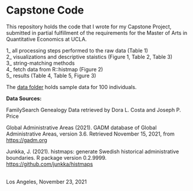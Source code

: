 # Capstone Code

This repository holds the code that I wrote for my Capstone Project, <BR>
submitted in partial fulfillment of the requirements for the Master of Arts in Quantitative Economics at UCLA.

1_   all processing steps performed to the raw data (Table 1) <BR> 
2_   visualizations and descriptive staistics (Figure 1, Table 2, Table 3) <BR>
3_   string-matching methods <BR>
4_   fetch data from R::histmap (Figure 2) <BR>
5_   results (Table 4, Table 5, Figure 3) <BR>
  
The [data folder](https://github.com/b-graf/capstone/tree/main/data) holds sample data for 100 individuals.
<BR>
  
**Data Sources:** <BR>
  
FamilySearch Genealogy Data retrieved by Dora L. Costa and Joseph P. Price <BR>

Global Administrative Areas (2021). GADM database of Global Administrative Areas, version 3.6. Retrieved November 15, 2021, from https://gadm.org <BR>

Junkka, J. (2021). histmaps: generate Swedish historical administrative boundaries. R package version 0.2.9999. https://github.com/junkka/histmaps <BR>

<BR>
Los Angeles,
November 23, 2021
